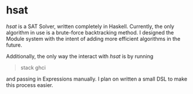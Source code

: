 # hsat

*hsat* is a SAT Solver, written completely in Haskell. Currently, the only algorithm in use is a brute-force backtracking method. I designed the Module system with the intent of adding more efficient algorithms in the future.

Additionally, the only way the interact with *hsat* is by running 

> stack ghci

and passing in Expressions manually. I plan on written a small DSL to make this process easier.
